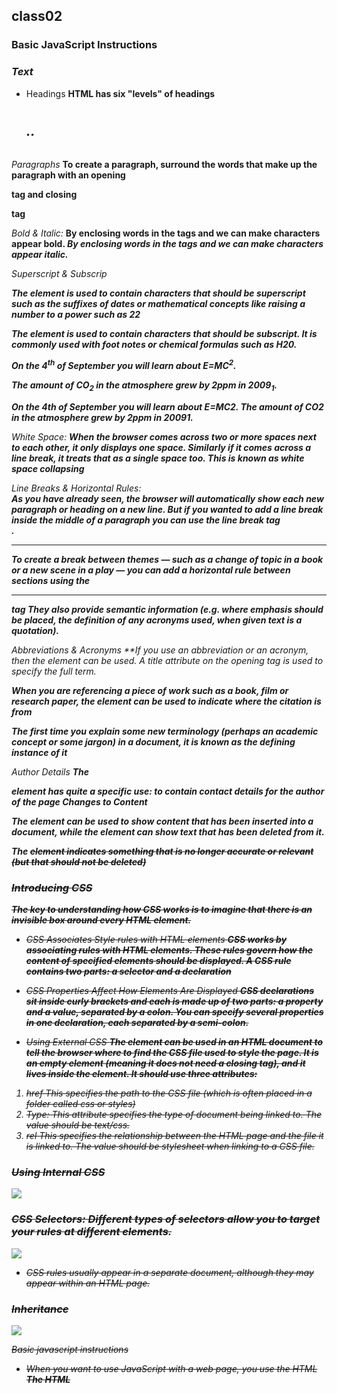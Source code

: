 ## class02
### Basic JavaScript Instructions
### *Text*
* Headings
**HTML has six "levels" of headings**
*<h1> <h2> .. <h6>*

*Paragraphs*
**To create a paragraph, surround  the words that make up the paragraph with an opening *<p>* tag and closing </p> tag**

*Bold & Italic:* 
**By enclosing words in the tags *<b>* and *</b>* we can make characters appear bold. *<i>* By enclosing words in the tags  *<i>* and *</i>* we can make characters appear italic.**

*Superscript & Subscrip*

**The *<sup>* element is used to contain characters that should be superscript such as the suffixes of dates or mathematical concepts like raising a number to a power such as 22**

**The *<sub>* element is used to contain characters that should be subscript. It is commonly used with foot notes or chemical formulas such as H20.**
**<p>On the 4<sup>th</sup> of September you will learn about E=MC<sup>2</sup>.</p><p>The amount of CO<sub>2</sub> in the atmosphere  grew by 2ppm in 2009<sub>1</sub>.</p> On the 4th of September you will learn about E=MC2. The amount of CO2 in the atmosphere grew by 2ppm in 20091.**

*White Space:*
**When the browser comes across two or more spaces next to each other, it only displays one space. Similarly if it comes across a line break, it treats that as a single space too. This is known as white space collapsing**

*Line Breaks & Horizontal Rules:*
**<br />As you have already seen, the browser will automatically show each new paragraph or heading on a new line. But if you wanted to add a line break inside the middle of a paragraph you can use the line break tag <br />.**

*<hr />*
**To create a break between themes — such as a change of topic in a book or a new scene in a play — you can add a horizontal rule between sections using the <hr /> tag They also provide semantic information (e.g. where emphasis should be placed, the definition of any acronyms used, when given text is a quotation).**

*Abbreviations & Acronyms*
**If  *<abbr>* you use an abbreviation or an acronym, then the *<abbr>*element can be used. A title attribute on the opening tag is used to specify the full term.**


**When you are referencing a piece of work such as a book, film or research paper, the *<cite>* element can be used to indicate where the citation is from**


**The *<dfn>* first time you explain some new terminology (perhaps an academic concept or some jargon) in a document, it is known as the defining instance of it**

*Author Details*
**The *<address>* element has quite a specific use: to contain contact details for the author of the page Changes to Content**

**The *<ins>* element can be used to show content that has been inserted into a document, while the *<del>* element can show text that has been deleted from it.**

**The *<s>* element indicates something that is no longer accurate or relevant (but that should not be deleted)**

### *Introducing CSS*
**The key to understanding how CSS works is to imagine that there is an invisible box around every HTML element.**
* CSS Associates Style rules with HTML elements
**CSS works by associating rules with HTML elements. These rules govern how the content of specified elements should be displayed. A CSS rule contains two parts: a selector and a declaration**

* CSS Properties Affect How Elements Are Displayed
**CSS declarations sit inside curly brackets and each is made up of two parts: a property and a value, separated by a colon. You can specify several properties in one declaration, each separated by a semi-colon.**

* Using External CSS
**The <link> element can be used in an HTML document to tell the browser where to find the CSS file used to style the page. It is an empty element (meaning it does not need a closing tag), and it lives inside the <head> element. It should use three attributes:**
1. href This specifies the path to the CSS file (which is often placed in a folder called css or styles)
2. Type: This attribute specifies the type of document being linked to. The value should be text/css.
3. rel This specifies the relationship between the HTML page and the file it is linked to. The value should be stylesheet when linking to a CSS file.

### *Using Internal CSS*
![](https://codebridgeplus.com/wp-content/uploads/InternalCSSInternalstylingisdefinedinthe_head_sectionofanHTMLpageusinga_style_element..jpg )

### *CSS Selectors: Different types of selectors allow you to target your rules at different elements.*
![](https://i.pinimg.com/originals/bc/97/96/bc97965579512f8a6d2303934f599c65.png)

* CSS rules usually appear in a separate document, although they may appear within an HTML page.

### *Inheritance*
![](https://i.ytimg.com/vi/aOScN7hzzBQ/maxresdefault.jpg)

*Basic javascript instructions*
- When you want to use JavaScript with a web page, you use the HTML
**The HTML *<script>* element is used in HTML pages to tell the browser to load the JavaScript file (rather like the <link> element can be used to load a CSS file). If you view the source code of the page in the browser, the JavaScript will not have changed the HTML,because the script works with the model of the web page that the browser has created.**
- A script is a series of instructions that a computer can follow one-by-one. Each individual instruction or step is known as a statement. Statements should end with a semicolon.
- JAVASCRIPT IS CASE SENSITIVE
- You should write comments to explain what your code does. They help make your code easier to read and understand. This can help you and others who read your code
  - MULTI-LINE COMM ENTS
  - SINGLE-LINE COMMENTS

**A script will have to temporarily store the bits of information it needs to do its job. It can store this data in *variables*.**

**JavaScript DATA TYPES distinguishes between numbers, strings, and true or false values known as Booleans.**

**Here are six rules you must always follow when giving a variable a name:**
1. The name must begin with a letter, dollar sign ($),or an underscore (_). It must not start with a number. 
2. All variables are case sensitive, so score and Score would be different variable names, but it is bad practice to create two variables that have the same name using different cases. 
3. The name can contain letters, numbers, dollar sign ($), or an underscore (_). Note that you must not use a dash(-) or a period (.) in a variable name. 
4. Use a name that describes the kind of information that the variable stores. For example, fi rstName might be used to store a person's first name, l astNarne for their last name, and age for their age. 
5. You cannot use keywords or reserved words. Keywords are special words that tell the interpreter to do something. For example, var is a keyword used to declare a variable. Reserved words are ones that may be used in a future version of JavaScript. ONLINE EXTRA View a full list of keywords and reserved words in JavaScript. 
6. If your variable name is made up of more than one word, use a capital letter for the first letter of every word after the first word. For example, f i rstName rather than fi rstnarne (this is referred to as camel case). You can also use an underscore between each word (you cannot use a dash).

#### example of JS code
![JS example](https://www.markdubois.info/weblog/wp-content/uploads/2013/01/Example2js.png)

### *Arrays*
* Arrays are special types of variables that store more than one piece of related information. 
* JavaScript distinguishes between numbers (0-9), strings (text), and Boolean values (true or false). 
* Expressions evaluate into a single value. 
* Expressions rely on operators to calculate a value.

**ARITHMETI C OPERATORS JavaScript contains the following mathematical operators, which you can use with numbers. You may remember some from math class.**
* STRING OPERATOR There is just one string operator: the+ symbol. It is used to join the strings on either side of it.
![Operators](https://www.flowerbrackets.com/wp-content/uploads/2017/04/operators-in-java.jpg)

### *Decisions & loops*
# 1- Comparison and Logical operators
**You can evaluate a situation by comparing one value in the script to what you expect it might be. The result wil be a boolean: true or false.**
* *> greater than: Returns true if the left operand is greater than the right operand.*

* *>= greater than or equal to:Returns true if the left operand is greater than or equal to the right operand.*

* *< less than:Returns true if the left operand is less than the right operand.*

* *<= less than or equal to:Returns true if the left operand is less than or equal to the right operand.	*

**Keep in mind that you must use "==", not "=", when testing if two primitive values are equal.**

* equal to (==) :Returns true if the operands are equal.
* not equal to (!=)  : Returns true if the operands are not equal.
* Strict equal (===) :Returns true if the operands are equal and of the same type.
* Strict not equal (!==) :Returns true if the operands are of the same type but not equal, or are of different type.

### - Logical operators
**Logical operators allow you to compare the results of more than one comparison operator.**

* Logical AND (&&)	
  - expr1 && expr2	
  - Returns expr1 if it can be converted to false; otherwise, returns expr2. Thus, when used with Boolean values, && returns true if both operands are true; otherwise, returns false.

* Logical OR (|  |)	
  - expr1 |  | expr2	
  - Returns expr1 if it can be converted to true; otherwise, returns expr2. Thus, when used with Boolean values, || returns true if either operand is true; if both are false, returns false.
* Logical NOT (!)	
  - !expr	
  - Returns false if its single operand that can be converted to true; otherwise, returns true.

  **The following code shows examples of the && (logical AND) operator:**
  
  *var a1 =  true && true;     // t && t returns true*
  *var a2 =  true && false;    // t && f returns false*
  *var a3 = false && true;     // f && t returns false*
  *var a4 = false && (3 == 4); // f && f returns false*
  *var a5 = 'Cat' && 'Dog';    // t && t returns Dog*
  *var a6 = false && 'Cat';    // f && t returns false*
  *var a7 = 'Cat' && false;    // t && f returns false*

## 2- LOOPS
**Loops are used in JavaScript to perform repeated tasks based on a condition. Conditions typically return true or false when analysed. A loop will continue running until the defined condition returns false.**

**The three most common types of loops are:**
### 1- For
**If you need to run code a speciific number of times , use a for loop.in a for loop , the condition is usually a counter which is used to tell how many times the loop should run**
*INITIALIZATION , CONDITION, UPDATE*

![for loop explain:](https://simplesnippets.tech/wp-content/uploads/2018/10/javascript-for-loop-flow-chart-diagram.jpg)

### 2- while
**If you do not know how many times the code should run , you can use a while loop. Here the condition can be something other than counter, and the code will continue to loop foras long as the condition is true**
*using while loops*
![while loop explain](https://cf.ppt-online.org/files1/slide/f/fqUhbIKJBalrm6FYzyjCWpQE4ATOSu1GgHZcv5XN7D/slide-8.jpg)

### 3- do while
**The do...while loop is very similar to the while loop, but hasone key difference: itwill always run the statements inside the curly braces at least once, even if the condition evaluates to false.**

![do while loop explain](https://media.geeksforgeeks.org/wp-content/uploads/20191118154342/do-while-Loop-GeeksforGeeks2.jpg)

[Learn more about loops](https://www.w3schools.com/js/js_loop_for.asp)

### *If statements:*
![](https://media.geeksforgeeks.org/wp-content/uploads/20191118171408/If-statement-GeeksforGeeks1.jpg)  

